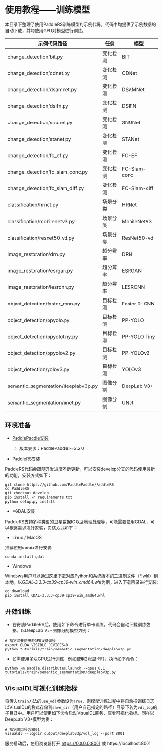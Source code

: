 # 使用教程——训练模型

本目录下整理了使用PaddleRS训练模型的示例代码。代码中均提供了示例数据的自动下载，并均使用GPU对模型进行训练。

|示例代码路径 | 任务 | 模型 |
|------|--------|---------|
|change_detection/bit.py | 变化检测 | BIT |
|change_detection/cdnet.py | 变化检测 | CDNet |
|change_detection/dsamnet.py | 变化检测 | DSAMNet |
|change_detection/dsifn.py | 变化检测 | DSIFN |
|change_detection/snunet.py | 变化检测 | SNUNet |
|change_detection/stanet.py | 变化检测 | STANet |
|change_detection/fc_ef.py | 变化检测 | FC-EF |
|change_detection/fc_siam_conc.py | 变化检测 | FC-Siam-conc |
|change_detection/fc_siam_diff.py | 变化检测 | FC-Siam-diff |
|classification/hrnet.py | 场景分类 | HRNet |
|classification/mobilenetv3.py | 场景分类 | MobileNetV3 |
|classification/resnet50_vd.py | 场景分类 | ResNet50-vd |
|image_restoration/drn.py | 超分辨率 | DRN |
|image_restoration/esrgan.py | 超分辨率 | ESRGAN |
|image_restoration/lesrcnn.py | 超分辨率 | LESRCNN |
|object_detection/faster_rcnn.py | 目标检测 | Faster R-CNN |
|object_detection/ppyolo.py | 目标检测 | PP-YOLO |
|object_detection/ppyolotiny.py | 目标检测 | PP-YOLO Tiny |
|object_detection/ppyolov2.py | 目标检测 | PP-YOLOv2 |
|object_detection/yolov3.py | 目标检测 | YOLOv3 |
|semantic_segmentation/deeplabv3p.py | 图像分割 | DeepLab V3+ |
|semantic_segmentation/unet.py | 图像分割 | UNet |

<!-- 可参考API接口说明了解示例代码中的API：
* [数据集读取API](../../docs/apis/datasets.md)
* [数据预处理和数据增强API](../../docs/apis/transforms/transforms.md)
* [模型API/模型加载API](../../docs/apis/models/README.md)
* [预测结果可视化API](../../docs/apis/visualize.md) -->

## 环境准备

- [PaddlePaddle安装](https://www.paddlepaddle.org.cn/install/quick)
  * 版本要求：PaddlePaddle>=2.2.0

- PaddleRS安装

PaddleRS代码会跟随开发进度不断更新，可以安装develop分支的代码使用最新的功能，安装方式如下：

```
git clone https://github.com/PaddlePaddle/PaddleRS
cd PaddleRS
git checkout develop
pip install -r requirements.txt
python setup.py install
```

- \*GDAL安装

PaddleRS支持多种类型的卫星数据IO以及地理处理等，可能需要使用GDAL，可以根据需求进行安装，安装方式如下：

  - Linux / MacOS

推荐使用conda进行安装:

```
conda install gdal
```

  - Windows

Windows用户可以通过[这里](https://www.lfd.uci.edu/~gohlke/pythonlibs/#gdal)下载对应Python和系统版本的二进制文件（\*.whl）到本地，以*GDAL‑3.3.3‑cp39‑cp39‑win_amd64.whl*为例，进入下载目录进行安装:

```
cd download
pip install GDAL‑3.3.3‑cp39‑cp39‑win_amd64.whl
```

## 开始训练
* 在安装PaddleRS后，使用如下命令进行单卡训练。代码会自动下载训练数据。以DeepLab V3+图像分割模型为例：

```commandline
# 指定需要使用的GPU设备编号
export CUDA_VISIBLE_DEVICES=0
python tutorials/train/semantic_segmentation/deeplabv3p.py
```

* 如需使用多块GPU进行训练，例如使用2张显卡时，执行如下命令：

```commandline
python -m paddle.distributed.launch --gpus 0,1 tutorials/train/semantic_segmentation/deeplabv3p.py
```

## VisualDL可视化训练指标
将传入`train`方法的`use_vdl`参数设为`True`，则模型训练过程中将自动把训练日志以VisualDL的格式存储到`save_dir`（用户自己指定的路径）目录下名为`vdl_log`的子目录中。用户可以使用如下命令启动VisualDL服务，查看可视化指标。同样以DeepLab V3+模型为例：
```commandline
# 指定端口号为8001
visualdl --logdir output/deeplabv3p/vdl_log --port 8001
```

服务启动后，使用浏览器打开 https://0.0.0.0:8001 或 https://localhost:8001
